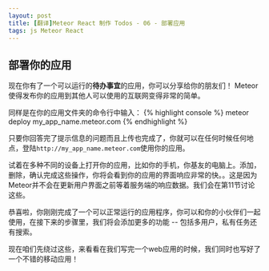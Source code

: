 ```yaml
---
layout: post
title: [翻译]Meteor React 制作 Todos - 06 - 部署应用
tags: js Meteor React
---
```


## 部署你的应用

现在你有了一个可以运行的**待办事宜**的应用，你可以分享给你的朋友们！
Meteor使得发布你的应用到其他人可以使用的互联网变得非常的简单。

同样是在你的应用文件夹的命令行中输入：
{% highlight console %}
meteor deploy my_app_name.meteor.com
{% endhighlight %}

只要你回答完了提示信息的问题而且上传也完成了，你就可以在任何时候任何地点，登陆`http://my_app_name.meteor.com`使用你的应用。

试着在多种不同的设备上打开你的应用，比如你的手机，你基友的电脑上。添加，删除，确认完成这些操作，你将会看到你的应用的界面响应非常的快。。这是因为Meteor并不会在更新用户界面之前等着服务端的响应数据。我们会在第11节讨论这些。

恭喜啦，你刚刚完成了一个可以正常运行的应用程序，你可以和你的小伙伴们一起使用，在接下来的步骤里，我们将会添加更多的功能 -- 包括多用户，私有任务还有搜索。

现在咱们先绕过这些，来看看在我们写完一个web应用的时候，我们同时也写好了一个不错的移动应用！
